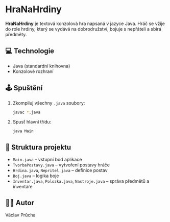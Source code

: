 # HraNaHrdiny

**HraNaHrdiny** je textová konzolová hra napsaná v jazyce Java. Hráč se vžije do role hrdiny, který se vydává na dobrodružství, bojuje s nepřáteli a sbírá předměty.

## 💻 Technologie

- Java (standardní knihovna)
- Konzolové rozhraní

## 🕹️ Spuštění

1. Zkompiluj všechny `.java` soubory:
   ```bash
   javac *.java
   ```

2. Spusť hlavní třídu:
   ```bash
   java Main
   ```

## 📂 Struktura projektu

- `Main.java` – vstupní bod aplikace
- `TvorbaPostavy.java` – vytvoření postavy hráče
- `Hrdina.java`, `Nepritel.java` – definice postav
- `Boj.java` – logika boje
- `Inventar.java`, `Polozka.java`, `Nastroje.java` – správa předmětů a inventáře

## 👨‍💻 Autor

Václav Průcha

